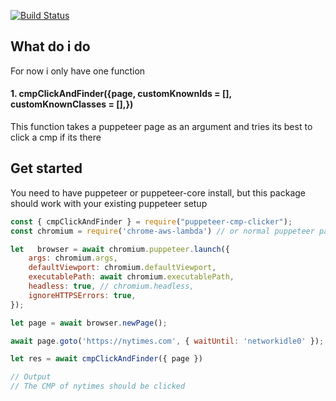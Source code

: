 [![Build Status](https://app.travis-ci.com/emilhein/puppeteer-cmp-clicker.svg?branch=main)](https://app.travis-ci.com/emilhein/puppeteer-cmp-clicker)

## What do i do

For now i only have one function

#### 1. cmpClickAndFinder({page, customKnownIds = [], customKnownClasses = [],})

This function takes a puppeteer page as an argument and tries its best to click a cmp if its there


## Get started
You need to have puppeteer or puppeteer-core install, but this package should work with your existing puppeteer setup

```js
const { cmpClickAndFinder } = require("puppeteer-cmp-clicker");
const chromium = require('chrome-aws-lambda') // or normal puppeteer package

let   browser = await chromium.puppeteer.launch({
    args: chromium.args,
    defaultViewport: chromium.defaultViewport,
    executablePath: await chromium.executablePath,
    headless: true, // chromium.headless,
    ignoreHTTPSErrors: true,
});

let page = await browser.newPage();

await page.goto('https://nytimes.com', { waitUntil: 'networkidle0' });

let res = await cmpClickAndFinder({ page })

// Output
// The CMP of nytimes should be clicked

```
